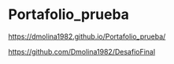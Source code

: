 # Portafolio_prueba
https://dmolina1982.github.io/Portafolio_prueba/

https://github.com/Dmolina1982/DesafioFinal
